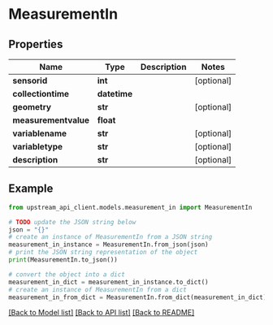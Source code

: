 # MeasurementIn


## Properties

Name | Type | Description | Notes
------------ | ------------- | ------------- | -------------
**sensorid** | **int** |  | [optional] 
**collectiontime** | **datetime** |  | 
**geometry** | **str** |  | [optional] 
**measurementvalue** | **float** |  | 
**variablename** | **str** |  | [optional] 
**variabletype** | **str** |  | [optional] 
**description** | **str** |  | [optional] 

## Example

```python
from upstream_api_client.models.measurement_in import MeasurementIn

# TODO update the JSON string below
json = "{}"
# create an instance of MeasurementIn from a JSON string
measurement_in_instance = MeasurementIn.from_json(json)
# print the JSON string representation of the object
print(MeasurementIn.to_json())

# convert the object into a dict
measurement_in_dict = measurement_in_instance.to_dict()
# create an instance of MeasurementIn from a dict
measurement_in_from_dict = MeasurementIn.from_dict(measurement_in_dict)
```
[[Back to Model list]](../README.md#documentation-for-models) [[Back to API list]](../README.md#documentation-for-api-endpoints) [[Back to README]](../README.md)


